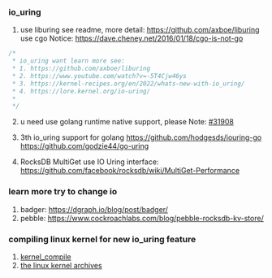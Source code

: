 ### io_uring
1. use liburing see readme, more detail: https://github.com/axboe/liburing <br> use cgo Notice: https://dave.cheney.net/2016/01/18/cgo-is-not-go

```c
/*
 * io_uring want learn more see:
 * 1. https://github.com/axboe/liburing
 * 2. https://www.youtube.com/watch?v=-5T4Cjw46ys
 * 3. https://kernel-recipes.org/en/2022/whats-new-with-io_uring/
 * 4. https://lore.kernel.org/io-uring/
 *
 */
```


2. u need use golang runtime native support, please Note: [#31908](https://github.com/golang/go/issues/31908)

3. 3th io_uring support for golang https://github.com/hodgesds/iouring-go  https://github.com/godzie44/go-uring 

4. RocksDB MultiGet use IO Uring interface: https://github.com/facebook/rocksdb/wiki/MultiGet-Performance



### learn more try to change io
1. badger: https://dgraph.io/blog/post/badger/
2. pebble: https://www.cockroachlabs.com/blog/pebble-rocksdb-kv-store/


### compiling linux kernel for new io_uring feature
1. [kernel_compile](https://www.cyberciti.biz/tips/compiling-linux-kernel-26.html)
2. [the linux kernel archives](https://www.kernel.org/)
